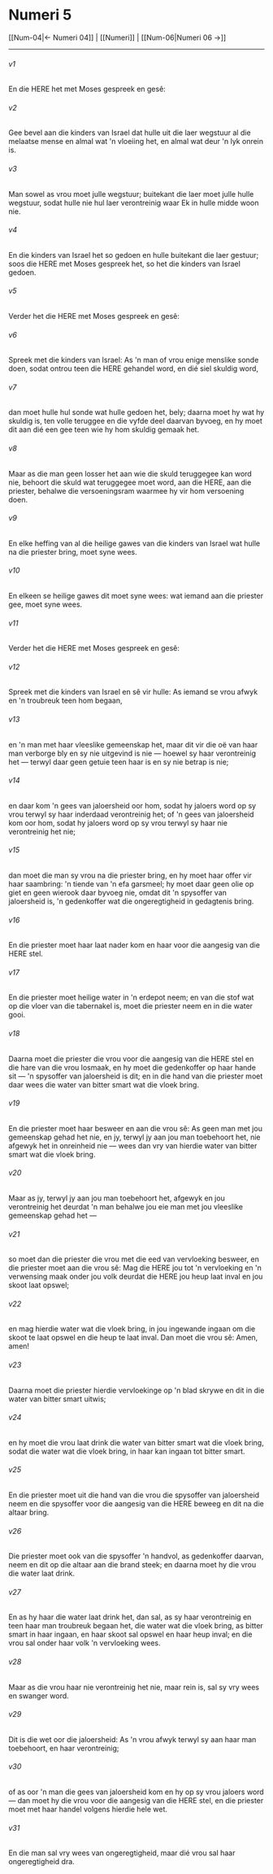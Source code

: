 # Numeri 5

[[Num-04|← Numeri 04]] | [[Numeri]] | [[Num-06|Numeri 06 →]]
***

###### v1
En die HERE het met Moses gespreek en gesê: 
###### v2
Gee bevel aan die kinders van Israel dat hulle uit die laer wegstuur al die melaatse mense en almal wat 'n vloeiing het, en almal wat deur 'n lyk onrein is. 
###### v3
Man sowel as vrou moet julle wegstuur; buitekant die laer moet julle hulle wegstuur, sodat hulle nie hul laer verontreinig waar Ek in hulle midde woon nie. 
###### v4
En die kinders van Israel het so gedoen en hulle buitekant die laer gestuur; soos die HERE met Moses gespreek het, so het die kinders van Israel gedoen. 
###### v5
Verder het die HERE met Moses gespreek en gesê: 
###### v6
Spreek met die kinders van Israel: As 'n man of vrou enige menslike sonde doen, sodat ontrou teen die HERE gehandel word, en dié siel skuldig word, 
###### v7
dan moet hulle hul sonde wat hulle gedoen het, bely; daarna moet hy wat hy skuldig is, ten volle teruggee en die vyfde deel daarvan byvoeg, en hy moet dit aan dié een gee teen wie hy hom skuldig gemaak het. 
###### v8
Maar as die man geen losser het aan wie die skuld teruggegee kan word nie, behoort die skuld wat teruggegee moet word, aan die HERE, aan die priester, behalwe die versoeningsram waarmee hy vir hom versoening doen. 
###### v9
En elke heffing van al die heilige gawes van die kinders van Israel wat hulle na die priester bring, moet syne wees. 
###### v10
En elkeen se heilige gawes dit moet syne wees: wat iemand aan die priester gee, moet syne wees. 
###### v11
Verder het die HERE met Moses gespreek en gesê: 
###### v12
Spreek met die kinders van Israel en sê vir hulle: As iemand se vrou afwyk en 'n troubreuk teen hom begaan, 
###### v13
en 'n man met haar vleeslike gemeenskap het, maar dit vir die oë van haar man verborge bly en sy nie uitgevind is nie — hoewel sy haar verontreinig het — terwyl daar geen getuie teen haar is en sy nie betrap is nie; 
###### v14
en daar kom 'n gees van jaloersheid oor hom, sodat hy jaloers word op sy vrou terwyl sy haar inderdaad verontreinig het; of 'n gees van jaloersheid kom oor hom, sodat hy jaloers word op sy vrou terwyl sy haar nie verontreinig het nie; 
###### v15
dan moet die man sy vrou na die priester bring, en hy moet haar offer vir haar saambring: 'n tiende van 'n efa garsmeel; hy moet daar geen olie op giet en geen wierook daar byvoeg nie, omdat dit 'n spysoffer van jaloersheid is, 'n gedenkoffer wat die ongeregtigheid in gedagtenis bring. 
###### v16
En die priester moet haar laat nader kom en haar voor die aangesig van die HERE stel. 
###### v17
En die priester moet heilige water in 'n erdepot neem; en van die stof wat op die vloer van die tabernakel is, moet die priester neem en in die water gooi. 
###### v18
Daarna moet die priester die vrou voor die aangesig van die HERE stel en die hare van die vrou losmaak, en hy moet die gedenkoffer op haar hande sit — 'n spysoffer van jaloersheid is dit; en in die hand van die priester moet daar wees die water van bitter smart wat die vloek bring. 
###### v19
En die priester moet haar besweer en aan die vrou sê: As geen man met jou gemeenskap gehad het nie, en jy, terwyl jy aan jou man toebehoort het, nie afgewyk het in onreinheid nie — wees dan vry van hierdie water van bitter smart wat die vloek bring. 
###### v20
Maar as jy, terwyl jy aan jou man toebehoort het, afgewyk en jou verontreinig het deurdat 'n man behalwe jou eie man met jou vleeslike gemeenskap gehad het — 
###### v21
so moet dan die priester die vrou met die eed van vervloeking besweer, en die priester moet aan die vrou sê: Mag die HERE jou tot 'n vervloeking en 'n verwensing maak onder jou volk deurdat die HERE jou heup laat inval en jou skoot laat opswel; 
###### v22
en mag hierdie water wat die vloek bring, in jou ingewande ingaan om die skoot te laat opswel en die heup te laat inval. Dan moet die vrou sê: Amen, amen! 
###### v23
Daarna moet die priester hierdie vervloekinge op 'n blad skrywe en dit in die water van bitter smart uitwis; 
###### v24
en hy moet die vrou laat drink die water van bitter smart wat die vloek bring, sodat die water wat die vloek bring, in haar kan ingaan tot bitter smart. 
###### v25
En die priester moet uit die hand van die vrou die spysoffer van jaloersheid neem en die spysoffer voor die aangesig van die HERE beweeg en dit na die altaar bring. 
###### v26
Die priester moet ook van die spysoffer 'n handvol, as gedenkoffer daarvan, neem en dit op die altaar aan die brand steek; en daarna moet hy die vrou die water laat drink. 
###### v27
En as hy haar die water laat drink het, dan sal, as sy haar verontreinig en teen haar man troubreuk begaan het, die water wat die vloek bring, as bitter smart in haar ingaan, en haar skoot sal opswel en haar heup inval; en die vrou sal onder haar volk 'n vervloeking wees. 
###### v28
Maar as die vrou haar nie verontreinig het nie, maar rein is, sal sy vry wees en swanger word. 
###### v29
Dit is die wet oor die jaloersheid: As 'n vrou afwyk terwyl sy aan haar man toebehoort, en haar verontreinig; 
###### v30
of as oor 'n man die gees van jaloersheid kom en hy op sy vrou jaloers word — dan moet hy die vrou voor die aangesig van die HERE stel, en die priester moet met haar handel volgens hierdie hele wet. 
###### v31
En die man sal vry wees van ongeregtigheid, maar dié vrou sal haar ongeregtigheid dra. 
